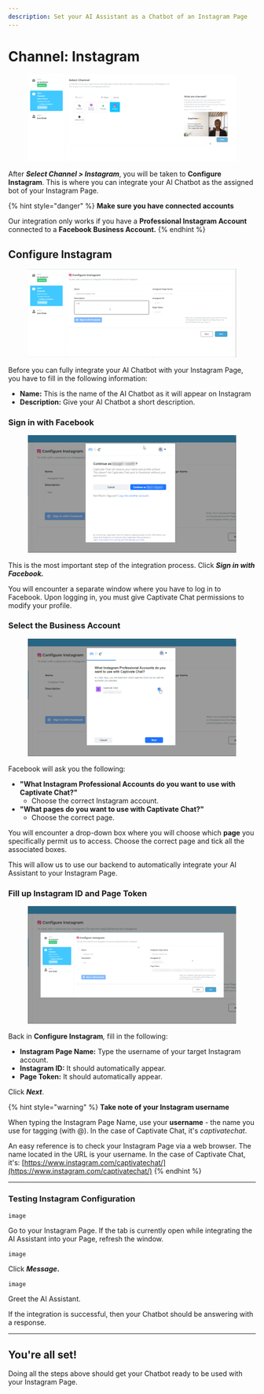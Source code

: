```yaml
---
description: Set your AI Assistant as a Chatbot of an Instagram Page
---
```


# Channel: Instagram

<figure><img src="../../.gitbook/assets/image (152).png" alt=""><figcaption></figcaption></figure>

After _**Select Channel > Instagram**_, you will be taken to **Configure Instagram**. This is where you can integrate your AI Chatbot as the assigned bot of your Instagram Page.

{% hint style="danger" %}
**Make sure you have connected accounts**

Our integration only works if you have a **Professional Instagram Account** connected to a **Facebook Business Account.**
{% endhint %}

## Configure Instagram

<figure><img src="../../.gitbook/assets/image (151).png" alt=""><figcaption></figcaption></figure>

Before you can fully integrate your AI Chatbot with your Instagram Page, you have to fill in the following information:

* **Name:** This is the name of the AI Chatbot as it will appear on Instagram
* **Description:** Give your AI Chatbot a short description.

### Sign in with Facebook

<figure><img src="../../.gitbook/assets/image (155).png" alt=""><figcaption></figcaption></figure>

This is the most important step of the integration process. Click _**Sign in with Facebook.**_

You will encounter a separate window where you have to log in to Facebook. Upon logging in, you must give Captivate Chat permissions to modify your profile.

### Select the Business Account

<figure><img src="../../.gitbook/assets/image (153).png" alt=""><figcaption></figcaption></figure>

Facebook will ask you the following:

* **"What Instagram Professional Accounts do you want to use with Captivate Chat?"**&#x20;
  * Choose the correct Instagram account.
* **"What pages do you want to use with Captivate Chat?"**
  * Choose the correct page.&#x20;

You will encounter a drop-down box where you will choose which **page** you specifically permit us to access. Choose the correct page and tick all the associated boxes.&#x20;

This will allow us to use our backend to automatically integrate your AI Assistant to your Instagram Page.&#x20;

### Fill up Instagram ID and Page Token

<figure><img src="../../.gitbook/assets/image (157).png" alt=""><figcaption></figcaption></figure>

Back in **Configure Instagram**_,_ fill in the following:

* **Instagram Page Name:** Type the username of your target Instagram account.&#x20;
* **Instagram ID:** It should automatically appear.
* **Page Token:** It should automatically appear.

Click _**Next**_.

{% hint style="warning" %}
**Take note of your Instagram username**

When typing the Instagram Page Name, use your **username** - the name you use for tagging (with @). In the case of Captivate Chat, it's _captivatechat_.&#x20;

An easy reference is to check your Instagram Page via a web browser. The name located in the URL is your username. In the case of Captivate Chat, it's: [https://www.instagram.com/captivatechat/](https://www.instagram.com/captivatechat/)
{% endhint %}

***

### Testing Instagram Configuration

```
image
```

Go to your Instagram Page. If the tab is currently open while integrating the AI Assistant into your Page, refresh the window.

```
image
```

Click _**Message**_**.**

```
image
```

Greet the AI Assistant.&#x20;

If the integration is successful, then your Chatbot should be answering with a response.&#x20;

***

## You're all set!

Doing all the steps above should get your Chatbot ready to be used with your Instagram Page.
